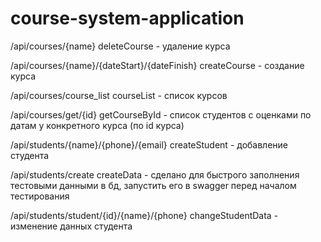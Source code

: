 # course-system-application

/api/courses/{name} deleteCourse - удаление курса

/api/courses/{name}/{dateStart}/{dateFinish} createCourse - создание курса

/api/courses/course_list courseList - список курсов

/api/courses/get/{id} getCourseById - список студентов с оценками по датам у конкретного курса (по id курса)

/api/students/{name}/{phone}/{email} createStudent - добавление студента


/api/students/create createData - сделано для быстрого заполнения тестовыми данными в бд, запустить его в swagger перед началом тестирования

/api/students/student/{id}/{name}/{phone} changeStudentData - изменение данных студента
